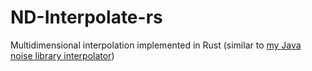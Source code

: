 # ND-Interpolate-rs
Multidimensional interpolation implemented in Rust (similar to [my Java noise library interpolator](https://github.com/DrPlantabyte/Cyanos-Noise-Library/blob/master/cchall.noise/src/cchall/noise/math/CubicInterpolator.java))
